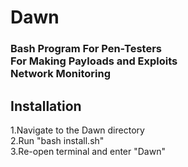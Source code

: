 <h1>Dawn</h1>
<h3>Bash Program For Pen-Testers<br>
For Making Payloads and Exploits<br>
Network Monitoring<br></h3>


<h2>Installation</h2>
<p>1.Navigate to the Dawn directory<br>
2.Run "bash install.sh"<br>
3.Re-open terminal and enter "Dawn"<br></p>
